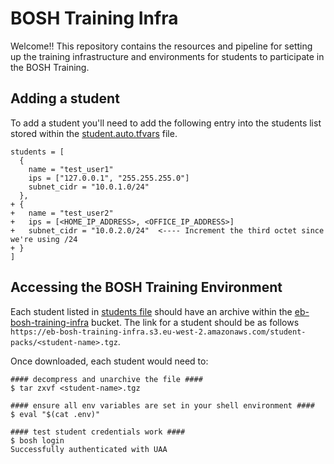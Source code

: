 # BOSH Training Infra

Welcome!! This repository contains the resources and pipeline for setting up the training infrastructure and environments for students to participate in the BOSH Training.

## Adding a student

To add a student you'll need to add the following entry into the students list stored within the [student.auto.tfvars](./students.auto.tfvars) file.

```
students = [
  {
    name = "test_user1"
    ips = ["127.0.0.1", "255.255.255.0"]
    subnet_cidr = "10.0.1.0/24"
  },
+ {
+   name = "test_user2"
+   ips = [<HOME_IP_ADDRESS>, <OFFICE_IP_ADDRESS>]
+   subnet_cidr = "10.0.2.0/24"  <---- Increment the third octet since we're using /24
+ }
]
```

## Accessing the BOSH Training Environment

Each student listed in [students file](./students.auto.tfvars) should have an archive within the [eb-bosh-training-infra](s3://eb-bosh-training-infra/student-packs/) bucket. The link for a student should be as follows `https://eb-bosh-training-infra.s3.eu-west-2.amazonaws.com/student-packs/<student-name>.tgz`.

Once downloaded, each student would need to:

```commandLine
#### decompress and unarchive the file ####
$ tar zxvf <student-name>.tgz

#### ensure all env variables are set in your shell environment ####
$ eval "$(cat .env)"

#### test student credentials work ####
$ bosh login
Successfully authenticated with UAA
```